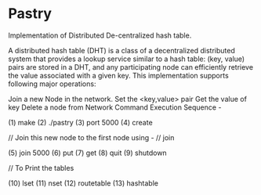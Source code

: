 # Pastry
Implementation of Distributed De-centralized hash table.

A distributed hash table (DHT) is a class of a decentralized distributed system that provides a lookup service similar to a hash table: (key, value) pairs are stored in a DHT, and any participating node can efficiently retrieve the value associated with a given key. This implementation supports following major operations:

Join a new Node in the network.
Set the <key,value> pair
Get the value of key
Delete a node from Network
Command Execution Sequence -

(1) make (2) ./pastry (3) port 5000 (4) create

// Join this new node to the first node using - // join

(5) join 5000 (6) put (7) get (8) quit (9) shutdown

// To Print the tables

(10) lset (11) nset (12) routetable (13) hashtable
